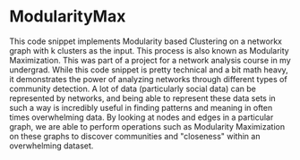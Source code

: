 # ModularityMax
This code snippet implements Modularity based Clustering on a networkx graph with k clusters as the input. This process is also known as Modularity Maximization. This was part of a project for a network analysis course in my undergrad. While this code snippet is pretty technical and a bit math heavy, it demonstrates the power of analyzing networks through different types of community detection. A lot of data (particularly social data) can be represented by networks, and being able to represent these data sets in such a way is incredibly useful in finding patterns and meaning in often times overwhelming data. By looking at nodes and edges in a particular graph, we are able to perform operations such as Modularity Maximization on these graphs to discover communities and "closeness" within an overwhelming dataset. 
